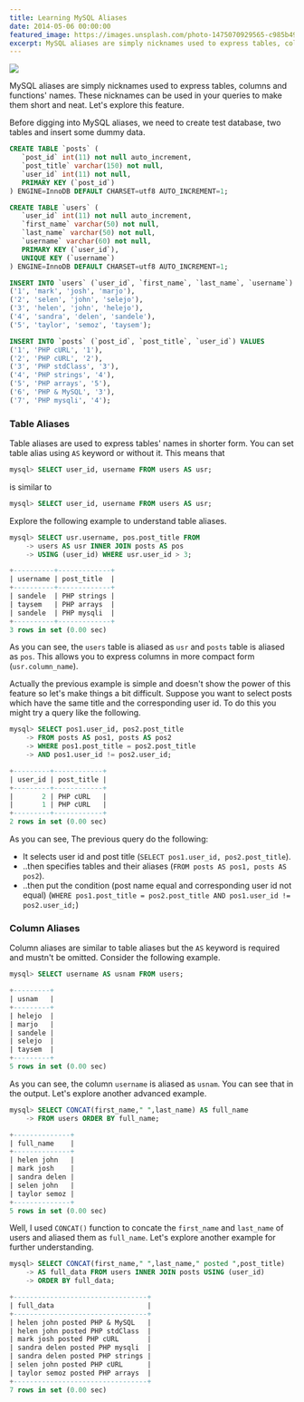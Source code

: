 ```yaml
---
title: Learning MySQL Aliases
date: 2014-05-06 00:00:00
featured_image: https://images.unsplash.com/photo-1475070929565-c985b496cb9f?q=5
excerpt: MySQL aliases are simply nicknames used to express tables, columns and functions' names. These nicknames can be used in your queries to make them short and neat. Let's explore this feature.
---
```


![](https://images.unsplash.com/photo-1475070929565-c985b496cb9f?q=5)

MySQL aliases are simply nicknames used to express tables, columns and functions' names. These nicknames can be used in your queries to make them short and neat. Let's explore this feature.

Before digging into MySQL aliases, we need to create test database, two tables and insert some dummy data.

```sql
CREATE TABLE `posts` (
   `post_id` int(11) not null auto_increment,
   `post_title` varchar(150) not null,
   `user_id` int(11) not null,
   PRIMARY KEY (`post_id`)
) ENGINE=InnoDB DEFAULT CHARSET=utf8 AUTO_INCREMENT=1;

CREATE TABLE `users` (
   `user_id` int(11) not null auto_increment,
   `first_name` varchar(50) not null,
   `last_name` varchar(50) not null,
   `username` varchar(60) not null,
   PRIMARY KEY (`user_id`),
   UNIQUE KEY (`username`)
) ENGINE=InnoDB DEFAULT CHARSET=utf8 AUTO_INCREMENT=1;

INSERT INTO `users` (`user_id`, `first_name`, `last_name`, `username`) VALUES
('1', 'mark', 'josh', 'marjo'),
('2', 'selen', 'john', 'selejo'),
('3', 'helen', 'john', 'helejo'),
('4', 'sandra', 'delen', 'sandele'),
('5', 'taylor', 'semoz', 'taysem');

INSERT INTO `posts` (`post_id`, `post_title`, `user_id`) VALUES
('1', 'PHP cURL', '1'),
('2', 'PHP cURL', '2'),
('3', 'PHP stdClass', '3'),
('4', 'PHP strings', '4'),
('5', 'PHP arrays', '5'),
('6', 'PHP & MySQL', '3'),
('7', 'PHP mysqli', '4');
```

### Table Aliases

Table aliases are used to express tables' names in shorter form. You can set table alias using `AS` keyword or without it. This means that

```sql
mysql> SELECT user_id, username FROM users AS usr;
```

is similar to

```sql
mysql> SELECT user_id, username FROM users AS usr;
```

Explore the following example to understand table aliases.

```sql
mysql> SELECT usr.username, pos.post_title FROM
    -> users AS usr INNER JOIN posts AS pos
    -> USING (user_id) WHERE usr.user_id > 3;

+----------+-------------+
| username | post_title  |
+----------+-------------+
| sandele  | PHP strings |
| taysem   | PHP arrays  |
| sandele  | PHP mysqli  |
+----------+-------------+
3 rows in set (0.00 sec)
```

As you can see, the `users` table is aliased as `usr` and `posts` table is aliased as `pos`. This allows you to express columns in more compact form (`usr.column_name`).

Actually the previous example is simple and doesn't show the power of this feature so let's make things a bit difficult. Suppose you want to select posts which have the same title and the corresponding user id. To do this you might try a query like the following.

```sql
mysql> SELECT pos1.user_id, pos2.post_title
    -> FROM posts AS pos1, posts AS pos2
    -> WHERE pos1.post_title = pos2.post_title
    -> AND pos1.user_id != pos2.user_id;

+---------+------------+
| user_id | post_title |
+---------+------------+
|       2 | PHP cURL   |
|       1 | PHP cURL   |
+---------+------------+
2 rows in set (0.00 sec)
```

As you can see, The previous query do the following:

- It selects user id and post title (`SELECT pos1.user_id, pos2.post_title`).
- ..then specifies tables and their aliases (`FROM posts AS pos1, posts AS pos2`).
- ..then put the condition (post name equal and corresponding user id not equal) (`WHERE pos1.post_title = pos2.post_title AND pos1.user_id != pos2.user_id;`)


### Column Aliases

Column aliases are similar to table aliases but the `AS` keyword is required and mustn't be omitted. Consider the following example.

```sql
mysql> SELECT username AS usnam FROM users;

+---------+
| usnam   |
+---------+
| helejo  |
| marjo   |
| sandele |
| selejo  |
| taysem  |
+---------+
5 rows in set (0.00 sec)
```

As you can see, the column `username` is aliased as `usnam`. You can see that in the output. Let's explore another advanced example.

```sql
mysql> SELECT CONCAT(first_name," ",last_name) AS full_name
    -> FROM users ORDER BY full_name;

+--------------+
| full_name    |
+--------------+
| helen john   |
| mark josh    |
| sandra delen |
| selen john   |
| taylor semoz |
+--------------+
5 rows in set (0.00 sec)
```

Well, I used `CONCAT()` function to concate the `first_name` and `last_name` of users and aliased them as `full_name`. Let's explore another example for further understanding.

```sql
mysql> SELECT CONCAT(first_name," ",last_name," posted ",post_title)
    -> AS full_data FROM users INNER JOIN posts USING (user_id)
    -> ORDER BY full_data;

+---------------------------------+
| full_data                       |
+---------------------------------+
| helen john posted PHP & MySQL   |
| helen john posted PHP stdClass  |
| mark josh posted PHP cURL       |
| sandra delen posted PHP mysqli  |
| sandra delen posted PHP strings |
| selen john posted PHP cURL      |
| taylor semoz posted PHP arrays  |
+---------------------------------+
7 rows in set (0.00 sec)
```
